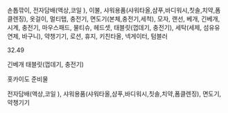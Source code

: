 손톱깎이, 전자담배(액상,코일 ), 이불, 샤워용품(샤워타올,샴푸,바디워시,칫솔,치약,폼클렌징), 옷걸이, 멀티탭,  충전기, 면도기(본체,충전기,세척), 모자, 랜선, 베개, 긴베개, 시계, 충전기, 마우스패드, 물티슈, 헤드셋, 태블릿(껍데기, 충전기), 세탁(세제, 섬유유연제, 바구니), 약챙기기, 로션,  휴지, 키친타올, 넥게이터, 텀블러 


32.49

긴베개 태블릿(껍데기, 충전기)

홋카이도 준비물

전자담배(액상,코일 ), 샤워용품(샤워타올,샴푸,바디워시,칫솔,치약,폼클렌징), 면도기, 약챙기기